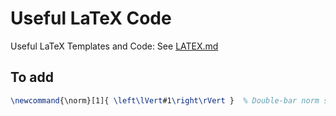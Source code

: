 # Useful LaTeX Code
Useful LaTeX Templates and Code: See [LATEX.md](https://github.com/gerber211/latex/blob/main/LATEX.md)

## To add
```latex
\newcommand{\norm}[1]{ \left\lVert#1\right\rVert }	% Double-bar norm symbol
```
